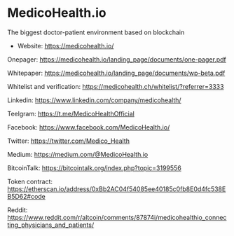 # MedicoHealth.io
The biggest doctor-patient environment based on blockchain

- Website: https://medicohealth.io/

Onepager: https://medicohealth.io/landing_page/documents/one-pager.pdf

Whitepaper: https://medicohealth.io/landing_page/documents/wp-beta.pdf

Whitelist and verification: https://medicohealth.ch/whitelist/?referrer=3333

Linkedin: https://www.linkedin.com/company/medicohealth/

Teelgram: https://t.me/MedicoHealthOfficial

Facebook: https://www.facebook.com/MedicoHealth.io/

Twitter: https://twitter.com/Medico_Health

Medium: https://medium.com/@MedicoHealth.io

BitcoinTalk: https://bitcointalk.org/index.php?topic=3199556

Token contract: https://etherscan.io/address/0xBb2AC04f54085ee40185c0fb8E0d4fc538EB5D62#code

Reddit: https://www.reddit.com/r/altcoin/comments/87874i/medicohealthio_connecting_physicians_and_patients/

